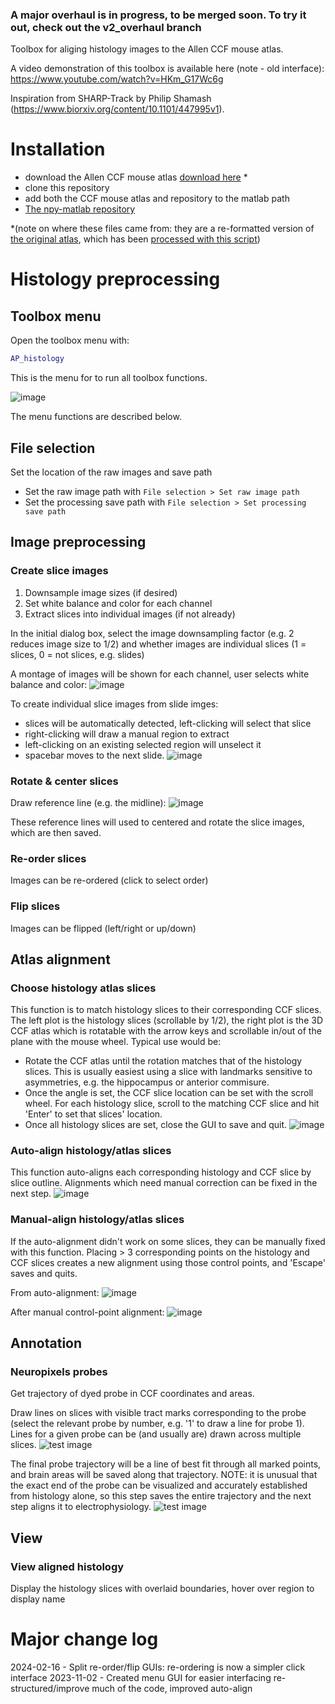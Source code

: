 ### A major overhaul is in progress, to be merged soon. To try it out, check out the v2_overhaul branch

Toolbox for aliging histology images to the Allen CCF mouse atlas.

A video demonstration of this toolbox is available here (note - old interface): https://www.youtube.com/watch?v=HKm_G17Wc6g

Inspiration from SHARP-Track by Philip Shamash (https://www.biorxiv.org/content/10.1101/447995v1).

# Installation 
* download the Allen CCF mouse atlas [download here](https://osf.io/fv7ed/) *
* clone this repository
* add both the CCF mouse atlas and repository to the matlab path
* [The npy-matlab repository](http://github.com/kwikteam/npy-matlab)

*(note on where these files came from: they are a re-formatted version of [the original atlas](http://download.alleninstitute.org/informatics-archive/current-release/mouse_ccf/annotation/ccf_2017/), which has been [processed with this script](https://github.com/cortex-lab/allenCCF/blob/master/setup_utils.m))

# Histology preprocessing

## Toolbox menu
Open the toolbox menu with:
```matlab
AP_histology
```
This is the menu for to run all toolbox functions.

![image](https://github.com/petersaj/AP_histology/blob/master/wiki/menu_gui.png)

The menu functions are described below.


## File selection
Set the location of the raw images and save path

* Set the raw image path with `File selection > Set raw image path`
* Set the processing save path with `File selection > Set processing save path`

## Image preprocessing 
### Create slice images
1) Downsample image sizes (if desired)
2) Set white balance and color for each channel
3) Extract slices into individual images (if not already)

In the initial dialog box, select the image downsampling factor (e.g. 2 reduces image size to 1/2) and whether images are individual slices (1 = slices, 0 = not slices, e.g. slides)

A montage of images will be shown for each channel, user selects white balance and color:
![image](https://github.com/petersaj/AP_histology/blob/master/wiki/AP_process_histology_1.png)

To create individual slice images from slide imges: 
- slices will be automatically detected, left-clicking will select that slice
- right-clicking will draw a manual region to extract
- left-clicking on an existing selected region will unselect it
- spacebar moves to the next slide. 
![image](https://github.com/petersaj/AP_histology/blob/master/wiki/AP_process_histology_2.png)

### Rotate & center slices
Draw reference line (e.g. the midline):
![image](https://github.com/petersaj/AP_histology/blob/master/wiki/AP_rotate_histology.png)

These reference lines will used to centered and rotate the slice images, which are then saved.

### Re-order slices
Images can be re-ordered (click to select order)

### Flip slices
Images can be flipped (left/right or up/down)

## Atlas alignment

### Choose histology atlas slices
This function is to match histology slices to their corresponding CCF slices. The left plot is the histology slices (scrollable by 1/2), the right plot is the 3D CCF atlas which is rotatable with the arrow keys and scrollable in/out of the plane with the mouse wheel. Typical use would be: 

- Rotate the CCF atlas until the rotation matches that of the histology slices. This is usually easiest using a slice with landmarks sensitive to asymmetries, e.g. the hippocampus or anterior commisure.
- Once the angle is set, the CCF slice location can be set with the scroll wheel. For each histology slice, scroll to the matching CCF slice and hit 'Enter' to set that slices' location.
- Once all histology slices are set, close the GUI to save and quit.
![image](https://github.com/petersaj/AP_histology/blob/master/wiki/AP_grab_histology_ccf.png)

### Auto-align histology/atlas slices
This function auto-aligns each corresponding histology and CCF slice by slice outline.
Alignments which need manual correction can be fixed in the next step.
![image](https://github.com/petersaj/AP_histology/blob/master/wiki/AP_auto_align_histology_ccf.png)

### Manual-align histology/atlas slices
If the auto-alignment didn't work on some slices, they can be manually fixed with this function. Placing > 3 corresponding points on the histology and CCF slices creates a new alignment using those control points, and 'Escape' saves and quits.

From auto-alignment:
![image](https://github.com/petersaj/AP_histology/blob/master/wiki/AP_manual_align_histology_ccf_1.png)

After manual control-point alignment: 
![image](https://github.com/petersaj/AP_histology/blob/master/wiki/AP_manual_align_histology_ccf_2.png)

## Annotation

### Neuropixels probes
Get trajectory of dyed probe in CCF coordinates and areas.

Draw lines on slices with visible tract marks corresponding to the probe (select the relevant probe by number, e.g. '1' to draw a line for probe 1). Lines for a given probe can be (and usually are) drawn across multiple slices.
![test image](https://github.com/petersaj/AP_histology/blob/master/wiki/AP_get_probe_histology_1.png)

The final probe trajectory will be a line of best fit through all marked points, and brain areas will be saved along that trajectory. NOTE: it is unusual that the exact end of the probe can be visualized and accurately established from histology alone, so this step saves the entire trajectory and the next step aligns it to electrophysiology.
![test image](https://github.com/petersaj/AP_histology/blob/master/wiki/AP_get_probe_histology_2.png)

## View

### View aligned histology

Display the histology slices with overlaid boundaries, hover over region to display name 

# Major change log
2024-02-16 - Split re-order/flip GUIs: re-ordering is now a simpler click interface
2023-11-02 - Created menu GUI for easier interfacing re-structured/improve much of the code, improved auto-align

